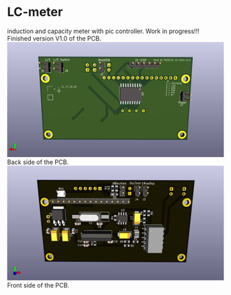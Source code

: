 # LC-meter
 induction and capacity meter with pic controller.
  Work in progress!!!
  Finished version V1.0 of the PCB.
 ![Backside of the PCB](Pictures/LC-meter_pcb_back.png)
 Back side of the PCB.
 ![Front side of the PCB](Pictures/LC-meter_pcb_front.png)
 Front side of the PCB.
<!--stackedit_data:
eyJoaXN0b3J5IjpbLTg0MDYxMjgyM119
-->
